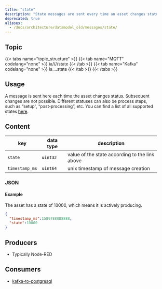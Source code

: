 ```yaml
---
title: "state"
description: "State messages are sent every time an asset changes status."
deprecated: true
aliases:
  - /docs/architecture/datamodel_old/messages/state/
---
```


## Topic

{{< tabs name="topic_structure" >}}
{{< tab name="MQTT" codelang="none" >}}
ia/<customerID>/<location>/<AssetID>/state
{{< /tab >}}
{{< tab name="Kafka" codelang="none" >}}
ia.<customerID>.<location>.<AssetID>.state
{{< /tab >}}
{{< /tabs >}}

## Usage

A message is sent here each time the asset changes status. Subsequent changes are not possible. Different statuses can also be process steps, such as “setup”, “post-processing”, etc. You can find a list of all supported states [here](/docs/architecture/datamodel/states).

## Content

| key            | data type | description                                    |
|----------------|-----------|------------------------------------------------|
| `state`        | `uint32`  | value of the state according to the link above |
| `timestamp_ms` | `uint64`  | unix timestamp of message creation             |



### JSON

#### Example

The asset has a state of 10000, which means it is actively producing.

```json
{
  "timestamp_ms":1589788888888,
  "state":10000
}
```
<!---
#### Schema

```json
{
    "$schema": "http://json-schema.org/draft/2019-09/schema",
    "$id": "https://learn.umh.app/content/docs/architecture/datamodel/messages/scrapCount.json",
    "type": "object",
    "default": {},
    "title": "Root Schema",
    "required": [
        "product_id",
        "time_per_unit_in_seconds"
    ],
    "properties": {
        "product_id": {
          "type": "string",
          "default": "",
          "title": "The product id to be produced"
        },
        "time_per_unit_in_seconds": {
          "type": "number",
          "default": 0.0,
          "minimum": 0,
          "title": "The time it takes to produce one unit of the product"
        }
    },
    "examples": [
        {
            "product_id": "Beilinger 30x15",
            "time_per_unit_in_seconds": "0.2"
        },
        {
            "product_id": "Test product",
            "time_per_unit_in_seconds": "10"
        }
    ]
}
```
-->

## Producers

- Typically Node-RED

## Consumers

- [kafka-to-postgresql](/docs/architecture/microservices/core/kafka-to-postgresql)
